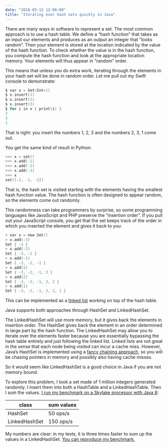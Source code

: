 ```yaml
---
date: "2018-03-13 12:00:00"
title: "Iterating over hash sets quickly in Java"
---
```




There are many ways in software to represent a set. The most common approach is to use a hash table. We define a &ldquo;hash function&rdquo; that takes as an input our elements and produces as an output an integer that &ldquo;looks random&rdquo;. Then your element is stored at the location indicated by the value of the hash function. To check whether the value is in the hash function, you compute the hash function and look at the appropriate location memory. Your elements will thus appear in &ldquo;random&rdquo; order.

This means that unless you do extra work, iterating through the elements in your hash set will be done in random order. Let me pull out my Swift console to demonstrate:
```C
$ var x = Set<Int>()
$ x.insert(1)
$ x.insert(2)
$ x.insert(3)
$ for i in x { print(i) }
2
3
1
```


That is right: you insert the numbers 1, 2, 3 and the numbers 2, 3, 1 come out.

You get the same kind of result in Python:
```C
>>> x = set()
>>> x.add(-1)
>>> x.add(-2)
>>> x.add(-3)
>>> x
set([-2, -1, -3])
```


That is, the hash set is visited starting with the elements having the smallest hash function value. The hash function is often designed to appear random, so the elements come out randomly.

This randomness can take programmers by surprise, so some programming languages like JavaScript and PHP preserve the &ldquo;insertion order&rdquo;. If you pull out your JavaScript console, you get that the set keeps track of the order in which you inserted the element and gives it back to you:
```C
> var x = new Set()
> x.add(-3)
Set { -3 }
> x.add(-2)
Set { -3, -2 }
> x.add(-1)
Set { -3, -2, -1 }
> x.add(3)
Set { -3, -2, -1, 3 }
> x.add(2)
Set { -3, -2, -1, 3, 2 }
> x.add(1)
Set { -3, -2, -1, 3, 2, 1 }
```


This can be implemented as a [linked list](https://en.wikipedia.org/wiki/Linked_list) working on top of the hash table. 

Java supports both approaches through HashSet and LinkedHashSet.

The LinkedHashSet will use more memory, but it gives back the elements in insertion order. The HashSet gives back the element in an order determined in large part by the hash function. The LinkedHashSet may allow you to iterate over the elements faster because you are essentially bypassing the hash table entirely and just following the linked list. Linked lists are not great in the sense that each node being visited can incur a cache miss. However, Java&rsquo;s HashSet is implemented using a [fancy chaining approach](https://zgrepcode.com/java/openjdk/10.0.2/java.base/java/util/hashmap.java), so you will be chasing pointers in memory and possibly also having cache misses. 

So it would seem like LinkedHashSet is a good choice in Java if you are not memory bound.

To explore this problem, I took a set made of 1 million integers generated randomly. I insert them into both a HashTable and a LinkedHashTable. Then I sum the values. [I run my benchmark on a Skylake processor with Java 8](https://github.com/lemire/Code-used-on-Daniel-Lemire-s-blog/tree/master/2018/03/13):

class                    |sum values               |
-------------------------|-------------------------|
HashSet                  |50 ops/s                 |
LinkedHashSet            |150 ops/s                |


My numbers are clear: in my tests, it is three times faster to sum up the values in a LinkedHashSet. [You can reproduce my benchmark.](https://github.com/lemire/Code-used-on-Daniel-Lemire-s-blog/tree/master/2018/03/13)

